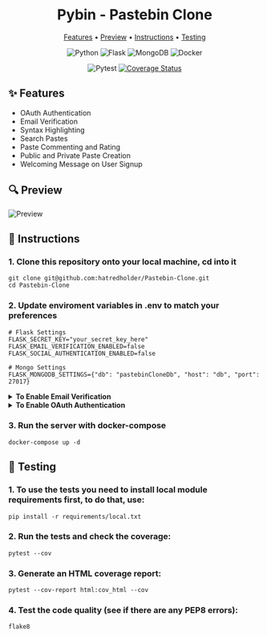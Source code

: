 <h1 align="center">Pybin - Pastebin Clone</h1>

<div align="center">
    	<a href="#sparkles-features">Features</a>
  <span> • </span>
       	<a href="#mag-preview">Preview</a>
  <span> • </span>
	      <a href="#open_book-instructions">Instructions</a>
  <span> • </span>
	      <a href="#test_tube-testing">Testing</a>
  <p></p>
</div> 

<div align="center">

![Python](https://img.shields.io/badge/Python-3776AB?logo=python&logoColor=3776AB&labelColor=adbabd)
![Flask](https://img.shields.io/badge/Flask-FFFFFF?color=000000&logo=flask&logoColor=000000&labelColor=adbabd)
![MongoDB](https://img.shields.io/badge/MongoDB-FFFFFF?color=47A248&logo=mongodb&logoColor=47A248&labelColor=adbabd)
![Docker](https://img.shields.io/badge/Docker-2496ED?logo=Docker&logoColor=2496ED&labelColor=adbabd)

![Pytest](https://github.com/hatredholder/Pastebin-Clone/workflows/tests/badge.svg)
[![Coverage Status](https://coveralls.io/repos/github/hatredholder/Pastebin-Clone/badge.svg?branch=main&)](https://coveralls.io/github/hatredholder/Pastebin-Clone?branch=main)

</div>

## :sparkles: Features

- OAuth Authentication
- Email Verification
- Syntax Highlighting
- Search Pastes
- Paste Commenting and Rating
- Public and Private Paste Creation
- Welcoming Message on User Signup

## :mag: Preview

![Preview](https://user-images.githubusercontent.com/86254474/231093069-1e3616f5-50a2-41cd-9737-d093b0328603.png)

## :open_book: Instructions

### 1. Clone this **repository** onto your local machine, **cd** into it

```
git clone git@github.com:hatredholder/Pastebin-Clone.git
cd Pastebin-Clone
```

### 2. Update enviroment variables in **.env** to match your preferences
```
# Flask Settings
FLASK_SECRET_KEY="your_secret_key_here"
FLASK_EMAIL_VERIFICATION_ENABLED=false
FLASK_SOCIAL_AUTHENTICATION_ENABLED=false

# Mongo Settings
FLASK_MONGODB_SETTINGS={"db": "pastebinCloneDb", "host": "db", "port": 27017}
```

<details>
  <summary><b>To Enable Email Verification</b></summary>
  
  <p></p>
  
- [X] *Set `FLASK_EMAIL_VERIFICATION_ENABLED` to true*
  ```
  FLASK_EMAIL_VERIFICATION_ENABLED=true
  ```
  
  <p></p>
  
- [X] *Set these enviroment variables to your email credentials*
  ```
  FLASK_MAIL_SERVER="smtp.gmail.com"
  FLASK_MAIL_USERNAME="example@gmail.com"
  FLASK_MAIL_PASSWORD="example_password"
  FLASK_MAIL_PORT=587
  FLASK_MAIL_USE_TLS=true
  FLASK_MAIL_USE_SSL=false
  ```
  > NOTE: In order for GMail to work as your email server you need to setup two-factor authorization **(2FA)**
  
</details>

<details>
  <summary><b>To Enable OAuth Authentication</b></summary>
  
  <p></p>
  
- [X] *Set `FLASK_EMAIL_VERIFICATION_ENABLED` to true*
  ```
  FLASK_SOCIAL_AUTHENTICATION_ENABLED=true
  ```
  
  <p></p>
  
- [X] *Create a new project in Google Cloud*
  
* Go to https://console.cloud.google.com/ 
* Register a service with Google > create a new project
* Within the new project, go to APIs + Services > Create credentials > Configure Consent Screen > External Users > name the project again > enter user support email > leave defaults
* Go back to dashboard > Credentials > Create Creds > OAuth Client ID > web app > define your redirect url of your web app (http://localhost/login/callback)
* Create the call back > download your creds as a json file 

- [X] *Put the `client_secret.json` file to your source directory (next to app.py)*

#### Your project filetree should look like this
```
├── authentication/
├── pybin/
├── requirements/
├── static/
├── templates/
├── tests/
├── .env
├── .gitignore
├── Dockerfile
├── README.md
├── app.py
├── client_secret.json
├── docker-compose.yml
└── setup.cfg
```

</details>


### 3. Run the server with **docker-compose**
```
docker-compose up -d
```

## :test_tube: Testing

### 1. To use the **tests** you need to install **local** module requirements first, to do that, use:
```
pip install -r requirements/local.txt
```

### 2. Run the **tests** and check the **coverage**:
```
pytest --cov
```

### 3. Generate an HTML **coverage** report:
```
pytest --cov-report html:cov_html --cov
```

### 4. Test the **code quality** (see if there are any PEP8 errors):
```
flake8
```
